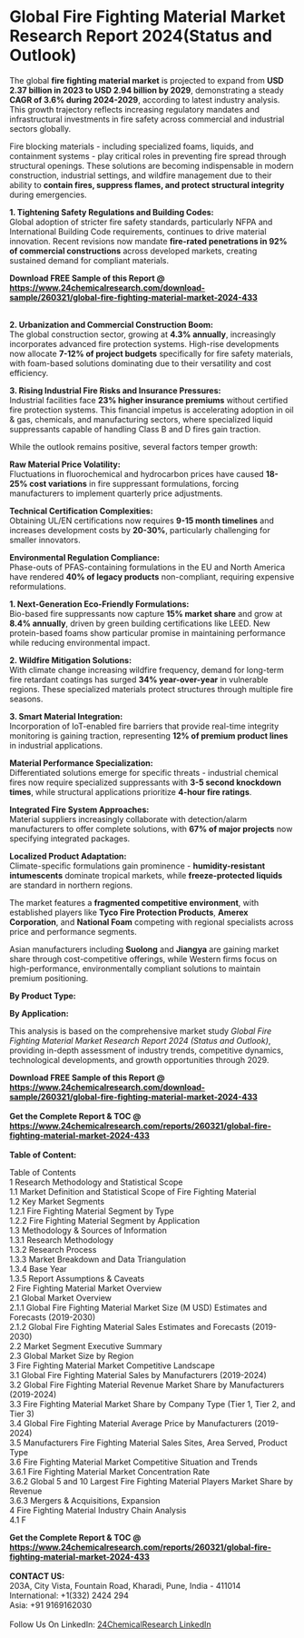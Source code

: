 <h1>Global Fire Fighting Material Market Research Report 2024(Status and Outlook)</h1><p>The global <strong>fire fighting material market</strong> is projected to expand from <strong>USD 2.37 billion in 2023 to USD 2.94 billion by 2029</strong>, demonstrating a steady <strong>CAGR of 3.6% during 2024-2029</strong>, according to latest industry analysis. This growth trajectory reflects increasing regulatory mandates and infrastructural investments in fire safety across commercial and industrial sectors globally.</p><p>Fire blocking materials - including specialized foams, liquids, and containment systems - play critical roles in preventing fire spread through structural openings. These solutions are becoming indispensable in modern construction, industrial settings, and wildfire management due to their ability to <strong>contain fires, suppress flames, and protect structural integrity</strong> during emergencies.</p><p><strong>1. Tightening Safety Regulations and Building Codes:</strong><br>
Global adoption of stricter fire safety standards, particularly NFPA and International Building Code requirements, continues to drive material innovation. Recent revisions now mandate <strong>fire-rated penetrations in 92% of commercial constructions</strong> across developed markets, creating sustained demand for compliant materials.</p><div><b>Download FREE Sample of this Report @ 
            <a href="https://www.24chemicalresearch.com/download-sample/260321/global-fire-fighting-material-market-2024-433">
            https://www.24chemicalresearch.com/download-sample/260321/global-fire-fighting-material-market-2024-433</a></b></div><br><p><strong>2. Urbanization and Commercial Construction Boom:</strong><br>
The global construction sector, growing at <strong>4.3% annually</strong>, increasingly incorporates advanced fire protection systems. High-rise developments now allocate <strong>7-12% of project budgets</strong> specifically for fire safety materials, with foam-based solutions dominating due to their versatility and cost efficiency.</p><p><strong>3. Rising Industrial Fire Risks and Insurance Pressures:</strong><br>
Industrial facilities face <strong>23% higher insurance premiums</strong> without certified fire protection systems. This financial impetus is accelerating adoption in oil &amp; gas, chemicals, and manufacturing sectors, where specialized liquid suppressants capable of handling Class B and D fires gain traction.</p><p>While the outlook remains positive, several factors temper growth:</p><p><strong>Raw Material Price Volatility:</strong><br>
	Fluctuations in fluorochemical and hydrocarbon prices have caused <strong>18-25% cost variations</strong> in fire suppressant formulations, forcing manufacturers to implement quarterly price adjustments.</p><p><strong>Technical Certification Complexities:</strong><br>
	Obtaining UL/EN certifications now requires <strong>9-15 month timelines</strong> and increases development costs by <strong>20-30%</strong>, particularly challenging for smaller innovators.</p><p><strong>Environmental Regulation Compliance:</strong><br>
	Phase-outs of PFAS-containing formulations in the EU and North America have rendered <strong>40% of legacy products</strong> non-compliant, requiring expensive reformulations.</p><p><strong>1. Next-Generation Eco-Friendly Formulations:</strong><br>
Bio-based fire suppressants now capture <strong>15% market share</strong> and grow at <strong>8.4% annually</strong>, driven by green building certifications like LEED. New protein-based foams show particular promise in maintaining performance while reducing environmental impact.</p><p><strong>2. Wildfire Mitigation Solutions:</strong><br>
With climate change increasing wildfire frequency, demand for long-term fire retardant coatings has surged <strong>34% year-over-year</strong> in vulnerable regions. These specialized materials protect structures through multiple fire seasons.</p><p><strong>3. Smart Material Integration:</strong><br>
Incorporation of IoT-enabled fire barriers that provide real-time integrity monitoring is gaining traction, representing <strong>12% of premium product lines</strong> in industrial applications.</p><p><strong>Material Performance Specialization:</strong><br>
	Differentiated solutions emerge for specific threats - industrial chemical fires now require specialized suppressants with <strong>3-5 second knockdown times</strong>, while structural applications prioritize <strong>4-hour fire ratings</strong>.</p><p><strong>Integrated Fire System Approaches:</strong><br>
	Material suppliers increasingly collaborate with detection/alarm manufacturers to offer complete solutions, with <strong>67% of major projects</strong> now specifying integrated packages.</p><p><strong>Localized Product Adaptation:</strong><br>
	Climate-specific formulations gain prominence - <strong>humidity-resistant intumescents</strong> dominate tropical markets, while <strong>freeze-protected liquids</strong> are standard in northern regions.</p><p>The market features a <strong>fragmented competitive environment</strong>, with established players like <strong>Tyco Fire Protection Products</strong>, <strong>Amerex Corporation</strong>, and <strong>National Foam</strong> competing with regional specialists across price and performance segments.</p><p>Asian manufacturers including <strong>Suolong</strong> and <strong>Jiangya</strong> are gaining market share through cost-competitive offerings, while Western firms focus on high-performance, environmentally compliant solutions to maintain premium positioning.</p><p><strong>By Product Type:</strong></p><p><strong>By Application:</strong></p><p>This analysis is based on the comprehensive market study <em>Global Fire Fighting Material Market Research Report 2024 (Status and Outlook)</em>, providing in-depth assessment of industry trends, competitive dynamics, technological developments, and growth opportunities through 2029.</p><div><b>Download FREE Sample of this Report @ 
            <a href="https://www.24chemicalresearch.com/download-sample/260321/global-fire-fighting-material-market-2024-433">
            https://www.24chemicalresearch.com/download-sample/260321/global-fire-fighting-material-market-2024-433</a></b></div><br><div><b>Get the Complete Report & TOC @ 
            <a href="https://www.24chemicalresearch.com/reports/260321/global-fire-fighting-material-market-2024-433">
            https://www.24chemicalresearch.com/reports/260321/global-fire-fighting-material-market-2024-433</a></b></div><br>
            <b>Table of Content:</b><p>Table of Contents<br />
1 Research Methodology and Statistical Scope<br />
1.1 Market Definition and Statistical Scope of Fire Fighting Material<br />
1.2 Key Market Segments<br />
1.2.1 Fire Fighting Material Segment by Type<br />
1.2.2 Fire Fighting Material Segment by Application<br />
1.3 Methodology & Sources of Information<br />
1.3.1 Research Methodology<br />
1.3.2 Research Process<br />
1.3.3 Market Breakdown and Data Triangulation<br />
1.3.4 Base Year<br />
1.3.5 Report Assumptions & Caveats<br />
2 Fire Fighting Material Market Overview<br />
2.1 Global Market Overview<br />
2.1.1 Global Fire Fighting Material Market Size (M USD) Estimates and Forecasts (2019-2030)<br />
2.1.2 Global Fire Fighting Material Sales Estimates and Forecasts (2019-2030)<br />
2.2 Market Segment Executive Summary<br />
2.3 Global Market Size by Region<br />
3 Fire Fighting Material Market Competitive Landscape<br />
3.1 Global Fire Fighting Material Sales by Manufacturers (2019-2024)<br />
3.2 Global Fire Fighting Material Revenue Market Share by Manufacturers (2019-2024)<br />
3.3 Fire Fighting Material Market Share by Company Type (Tier 1, Tier 2, and Tier 3)<br />
3.4 Global Fire Fighting Material Average Price by Manufacturers (2019-2024)<br />
3.5 Manufacturers Fire Fighting Material Sales Sites, Area Served, Product Type<br />
3.6 Fire Fighting Material Market Competitive Situation and Trends<br />
3.6.1 Fire Fighting Material Market Concentration Rate<br />
3.6.2 Global 5 and 10 Largest Fire Fighting Material Players Market Share by Revenue<br />
3.6.3 Mergers & Acquisitions, Expansion<br />
4 Fire Fighting Material Industry Chain Analysis<br />
4.1 F</p><div><b>Get the Complete Report & TOC @ 
            <a href="https://www.24chemicalresearch.com/reports/260321/global-fire-fighting-material-market-2024-433">
            https://www.24chemicalresearch.com/reports/260321/global-fire-fighting-material-market-2024-433</a></b></div><br><b>CONTACT US:</b><br>
            203A, City Vista, Fountain Road, Kharadi, Pune, India - 411014<br>
            International: +1(332) 2424 294<br>
            Asia: +91 9169162030 <br><br>
            Follow Us On LinkedIn: <a href="https://www.linkedin.com/company/24chemicalresearch/">24ChemicalResearch LinkedIn</a>
